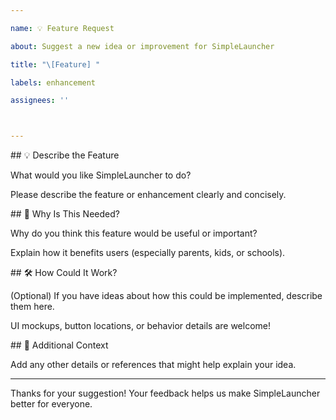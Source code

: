 ```yaml
---

name: 💡 Feature Request

about: Suggest a new idea or improvement for SimpleLauncher

title: "\[Feature] "

labels: enhancement

assignees: ''



---
```




\## 💡 Describe the Feature



What would you like SimpleLauncher to do?  

Please describe the feature or enhancement clearly and concisely.



\## 🤔 Why Is This Needed?



Why do you think this feature would be useful or important?  

Explain how it benefits users (especially parents, kids, or schools).



\## 🛠️ How Could It Work?



(Optional) If you have ideas about how this could be implemented, describe them here.  

UI mockups, button locations, or behavior details are welcome!



\## 📎 Additional Context



Add any other details or references that might help explain your idea.



---



Thanks for your suggestion! Your feedback helps us make SimpleLauncher better for everyone.



